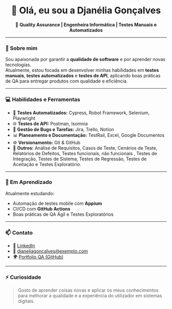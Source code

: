 <h1 align="center">👋 Olá, eu sou a Djanélia Gonçalves</h1>

<p align="center">
🎯 <b>Quality Assurance | Engenheira Informática | Testes Manuais e Automatizados</b>  
</p>

---

### 🧪 Sobre mim

Sou apaixonada por garantir a **qualidade de software** e por aprender novas tecnologias.  
Atualmente, estou focada em desenvolver minhas habilidades em **testes manuais**, **testes automatizados** e **testes de API**, aplicando boas práticas de QA para entregar produtos com qualidade e eficiência.

---

### 💻 Habilidades e Ferramentas

- 🧩 **Testes Automatizados:** Cypress, Robot Framework, Selenium, Playwright  
- 🌐 **Testes de API:** Postman, Isomnia 
- 🐞 **Gestão de Bugs e Tarefas:** Jira, Trello, Notion  
- 📊 **Planeamento e Documentação:** TestRail, Excel, Google Documentos 
- ⚙️ **Versionamento:** Git & GitHub  
- 🧠 **Outros:** Análise de Requisitos, Casos de Teste, Cenários de Teste, Relatórios de Defeitos, Testes funcionais, não funcionais , Testes de Integração, Testes de Sistema, Testes de Regressão, Testes de Aceitação e Testes Exploratório.

---

### 🧠 Em Aprendizado

Atualmente estudando:
- Automação de testes mobile com **Appium**
- CI/CD com **GitHub Actions**
- Boas práticas de QA Ágil e Testes Exploratórios

---

### 📫 Contato

- 💼 [LinkedIn](https://linkedin.com/in/djaneliagoncalves)  
- 📧 djaneliagoncalves@exemplo.com  
- 🌍 [Portfolio QA (GitHub)](https://github.com/teu-usuario/qa-portfolio-djanelia)

---

### ⚡ Curiosidade
> Gosto de aprender coisas novas e aplicar os meus conhecimentos para melhorar a qualidade e a experiência do utilizador em sistemas digitais.

